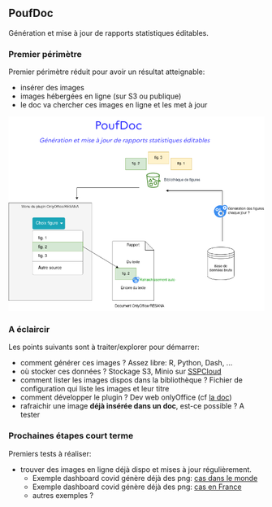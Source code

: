 ## PoufDoc

Génération et mise à jour de rapports statistiques éditables.


### Premier périmètre

Premier périmètre réduit pour avoir un résultat atteignable:
- insérer des images
- images hébergées en ligne (sur S3 ou publique)
- le doc va chercher ces images en ligne et les met à jour

![ref](static/poufDoc-premier-perimetre.png)


### A éclaircir

Les points suivants sont à traiter/explorer pour démarrer:
- comment générer ces images ? Assez libre: R, Python, Dash, ...
- où stocker ces données ? Stockage S3, Minio sur [SSPCloud](https://datalab.sspcloud.fr/catalog/ide)
- comment lister les images dispos dans la bibliothèque ? Fichier de configuration qui liste les images et leur titre
- comment développer le plugin ? Dev web onlyOffice (cf [la doc](https://api.onlyoffice.com/plugin/basic))
- rafraichir une image **déjà insérée dans un doc**, est-ce possible ? A tester

###  Prochaines étapes court terme

Premiers tests à réaliser:
- trouver des images en ligne déjà dispo et mises à jour régulièrement. 
	- Exemple dashboard covid génère déjà des png: [cas dans le monde](https://raw.githubusercontent.com/CovidTrackerFr/covidtracker-data/master/images/charts/cases.jpeg)
	- Exemple dashboard covid génère déjà des png: [cas en France](https://raw.githubusercontent.com/CovidTrackerFr/covidtracker-data/master/images/charts/france/dashboard_jour.jpeg)
	- autres exemples ?
